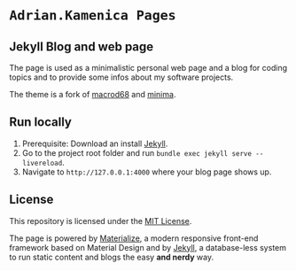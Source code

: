 # `Adrian.Kamenica Pages`

## Jekyll Blog and web page

The page is used as a minimalistic personal web page and a blog for coding topics and to provide some infos about my software projects.

The theme is a fork of [macrod68][1] and [minima][2].

## Run locally

1. Prerequisite: Download an install [Jekyll][3].
2. Go to the project root folder and run `bundle exec jekyll serve --livereload`.
3. Navigate to `http://127.0.0.1:4000` where your blog page shows up.

## License

This repository is licensed under the [MIT License][4].

The page is powered by [Materialize][5], a modern responsive front-end framework based on Material Design and by [Jekyll][3], a database-less system to run static content and blogs the easy **and nerdy** way.

[1]: https://github.com/macrod68/minima
[2]: https://github.com/jekyll/minima
[3]: http://jekyllrb.com
[4]: https://github.com/adriansinger87/adriansinger87.github.io/blob/master/LICENSE
[5]: http://materializecss.com/

